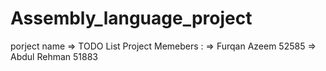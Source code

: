# Assembly_language_project
porject name => TODO List
Project Memebers : 
=> Furqan Azeem 52585
=> Abdul Rehman 51883
